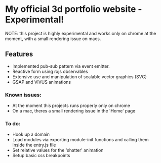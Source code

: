 # My official 3d portfolio website - Experimental!

NOTE: this project is highly experimental and works only on chrome at the moment, with a small rendering issue on macs.

## Features

- Implemented pub-sub pattern via event emitter.
- Reactive form using rxjs observables
- Extensive use and manipulation of scalable vector graphics (SVG)
- GSAP and VIVUS animations

### Known issues:
- At the moment this projects runs properly only on chrome
- On a mac, theres a small rendering issue in the 'Home' page

### To do:
- Hook up a domain
- Load modules via exporting module-init functions and calling them inside the entry.js file
- Set relative values for the 'shatter' animation
- Setup basic css breakpoints 